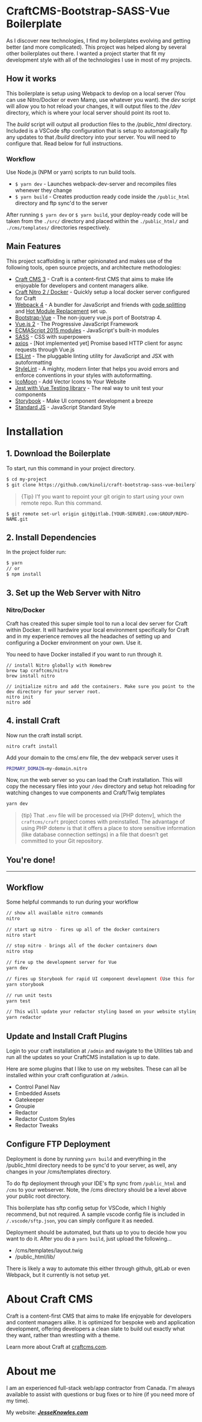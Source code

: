 # CraftCMS-Bootstrap-SASS-Vue Boilerplate

As I discover new technologies, I find my boilerplates evolving and getting better (and more complicated). This project was helped along by several other boilerplates out there. I wanted a project starter that fit my development style with all of the technologies I use in most of my projects.

## How it works

This boilerplate is setup using Webpack to devlop on a local server (You can use Nitro/Docker or even Mamp, use whatever you want). the *dev* script will allow you to hot reload your changes, it will output files to the */dev* directory, which is where your local server should point its root to.

The *build* script will output all production files to the */public_html* directory. Included is a VSCode sftp configuration that is setup to automagically ftp any updates to that */build* directory into your server. You will need to configure that. Read below for full instructions.

### Workflow

Use Node.js (NPM or yarn) scripts to run build tools.

* `$ yarn dev` - Launches webpack-dev-server and recompiles files whenever they change
* `$ yarn build` - Creates production ready code inside the `/public_html` directory and ftp sync'd to the server

After running `` $ yarn dev `` or `` $ yarn build ``, your deploy-ready code will be taken from the ``./src/`` directory and placed within the ``./public_html/`` and ``./cms/templates/`` directories respectively.

## Main Features

This project scaffolding is rather opinionated and makes use of the following tools, open source projects, and architecture methodologies:

* [Craft CMS 3](https://craftcms.com/) - Craft is a content-first CMS that aims to make life enjoyable for developers and content managers alike.
* [Craft Nitro 2 / Docker](https://craftcms.com/docs/nitro/2.x/) - Quickly setup a local docker server configured for Craft
* [Webpack 4](https://webpack.js.org/) - A bundler for JavaScript and friends with [code splitting](https://webpack.js.org/guides/code-splitting/) and [Hot Module Replacement](https://webpack.js.org/guides/hot-module-replacement/) set up.
* [Bootstrap-Vue](https://bootstrap-vue.js.org/) - The non-jquery vue.js port of Bootstrap 4.
* [Vue.js 2](https://vuejs.org/) - The Progressive JavaScript Framework
* [ECMAScript 2015 modules](https://developer.mozilla.org/en-US/docs/Web/JavaScript/New_in_JavaScript/ECMAScript_2015_support_in_Mozilla) - JavaScript's built-in modules
* [SASS](http://tachyons.io/) - CSS with superpowers
* [axios](https://github.com/axios/axios) - [Not implemented yet] Promise based HTTP client for async requests through Vue.js
* [ESLint](https://eslint.org/) - The pluggable linting utility for JavaScript and JSX with autoformatting
* [StyleLint](https://stylelint.io/) - A mighty, modern linter that helps you avoid errors and enforce conventions in your styles with autoformatting.
* [IcoMoon](https://icomoon.io/) - Add Vector Icons to Your Website
* [Jest with Vue Testing library](https://testing-library.com/docs/vue-testing-library/intro/) - The real way to unit test your components
* [Storybook](https://storybook.js.org/) - Make UI component development a breeze
* [Standard JS](https://standardjs.com/) - JavaScript Standard Style

# Installation

## 1. Download the Boilerplate

To start, run this command in your project directory.

``` sh
$ cd my-project
$ git clone https://github.com/kinoli/craft-bootstrap-sass-vue-boilerplate ./
```

> {Tip} I'f you want to repoint your git origin to start using your own remote repo. Run this command.
```
$ git remote set-url origin git@gitlab.[YOUR-SERVER].com:GROUP/REPO-NAME.git
```

## 2. Install Dependencies

In the project folder run:

``` sh
$ yarn
// or
$ npm install
```

## 3. Set up the Web Server with Nitro
### Nitro/Docker
Craft has created this super simple tool to run a local dev server for Craft within Docker. It will hardwire your local environment specifically for Craft and in my experience removes all the headaches of setting up and configuring a Docker environment on your own. Use it.

You need to have Docker installed if you want to run through it.
```
// install Nitro globally with Homebrew
brew tap craftcms/nitro
brew install nitro

// initialize nitro and add the containers. Make sure you point to the dev directory for your server root.
nitro init
nitro add
```

## 4. install Craft
Now run the craft install script.
```
nitro craft install
```

Add your domain to the cms/.env file, the dev webpack server uses it
```sh
PRIMARY_DOMAIN=my-domain.nitro
```

Now, run the web server so you can load the Craft installation. This will copy the necessary files into your `/dev` directory and setup hot reloading for watching changes to vue components and Craft/Twig templates

``` sh
yarn dev
```

> {tip} That `.env` file will be processed via [PHP dotenv], which the `craftcms/craft` project comes with preinstalled. The advantage of using PHP dotenv is that it offers a place to store sensitive information (like database connection settings) in a file that doesn’t get committed to your Git repository.

## You're done!

------------------------

## Workflow

Some helpful commands to run during your workflow

```sh
// show all available nitro commands
nitro

// start up nitro - fires up all of the docker containers
nitro start

// stop nitro - brings all of the docker containers down
nitro stop

// fire up the development server for Vue
yarn dev

// fires up Storybook for rapid UI component development (Use this for Vue development)
yarn storybook

// run unit tests
yarn test

// This will update your redactor styling based on your website styling and what you add in _redactor-custom.scss
yarn redactor
```

## Update and Install Craft Plugins

Login to your craft installation at `/admin` and navigate to the Utilities tab and run all the updates so your CraftCMS installation is up to date.

Here are some plugins that I like to use on my websites. These can all be installed within your craft configuration at `/admin`.

* Control Panel Nav
* Embedded Assets
* Gatekeeper
* Groupie
* Redactor
* Redactor Custom Styles
* Redactor Tweaks

## Configure FTP Deployment

Deployment is done by running `yarn build` and everything in the /public_html directory needs to be sync'd to your server, as well, any changes in your /cms/templates directory.

To do ftp deployment through your IDE's ftp sync from `/public_html` and `/cms` to your webserver. Note, the /cms directory should be a level above your public root directory.

This boilerplate has sftp config setup for VSCode, which I highly recommend, but not required. A sample vscode config file is included in `/.vscode/sftp.json`, you can simply configure it as needed.

Deployment should be automated, but thats up to you to decide how you want to do it. After you do a `yarn build`, just upload the following...

* /cms/templates/layout.twig
* /public_html/lib/

There is likely a way to automate this either through github, gitLab or even Webpack, but it currently is not setup yet.

# About Craft CMS

Craft is a content-first CMS that aims to make life enjoyable for developers and content managers alike. It is optimized for bespoke web and application development, offering developers a clean slate to build out exactly what they want, rather than wrestling with a theme.

Learn more about Craft at [craftcms.com](https://craftcms.com).

# About me

I am an experienced full-stack web/app contractor from Canada. I'm always available to assist with questions or bug fixes or to hire (if you need more of my time).

My website: ***[JesseKnowles.com](http://www.jesseknowles.com)***
